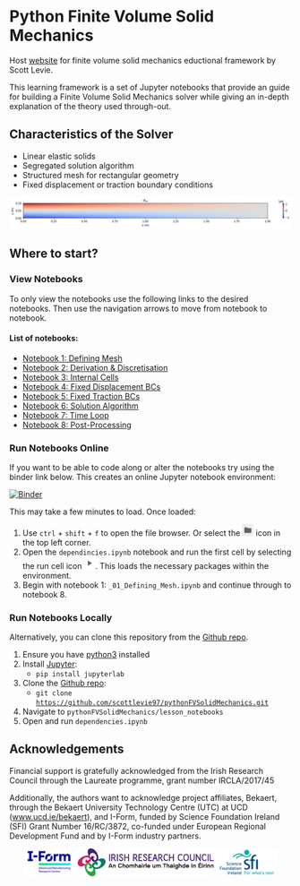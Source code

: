 <!-- This page is for temporary website -->

# Python Finite Volume Solid Mechanics 

Host [website](https://scottlevie97.github.io/pythonFVSolidMechanics/) for finite volume solid mechanics eductional framework by Scott Levie. 

This learning framework is a set of Jupyter notebooks that provide an guide for building a Finite Volume Solid Mechanics solver while giving an in-depth explanation of the theory used through-out.  

## Characteristics of the Solver

- Linear elastic solids
- Segregated solution algorithm
- Structured mesh for rectangular geometry
- Fixed displacement or traction boundary conditions

![Image](lesson_notebooks/paper_images/sigmaxx.png)

## Where to start? 

### View Notebooks

To only view the notebooks use the following links to the desired notebooks. Then use the navigation arrows to move from notebook to notebook.

#### List of notebooks:

- [Notebook 1: Defining Mesh](https://nbviewer.org/github/scottlevie97/pythonFVSolidMechanics/blob/new-release/lesson_notebooks/_01_Defining_Mesh.ipynb?flush_cache=true)
- [Notebook 2: Derivation & Discretisation](https://nbviewer.org/github/scottlevie97/pythonFVSolidMechanics/blob/new-release/lesson_notebooks/_02_Derivation_Discretistion.ipynb?flush_cache=true)
- [Notebook 3: Internal Cells](https://nbviewer.org/github/scottlevie97/pythonFVSolidMechanics/blob/new-release/lesson_notebooks/_03_Internal_Cells.ipynb?flush_cache=true)
- [Notebook 4: Fixed Displacement BCs](https://nbviewer.org/github/scottlevie97/pythonFVSolidMechanics/blob/new-release/lesson_notebooks/_04_Fixed_Displacement_BCs.ipynb?flush_cache=true)
- [Notebook 5: Fixed Traction BCs](https://nbviewer.org/github/scottlevie97/pythonFVSolidMechanics/blob/new-release/lesson_notebooks/_05_Fixed_Traction_BCs.ipynb?flush_cache=true)
- [Notebook 6: Solution Algorithm](https://nbviewer.org/github/scottlevie97/pythonFVSolidMechanics/blob/new-release/lesson_notebooks/_06_Solution_Algorithm.ipynb?flush_cache=true)
- [Notebook 7: Time Loop](https://nbviewer.org/github/scottlevie97/pythonFVSolidMechanics/blob/new-release/lesson_notebooks/_07_Time_Loop.ipynb?flush_cache=true)
- [Notebook 8: Post-Processing](https://nbviewer.org/github/scottlevie97/pythonFVSolidMechanics/blob/new-release/lesson_notebooks/_08_Post-Processing.ipynb?flush_cache=true)

### Run Notebooks Online

If you want to be able to code along or alter the notebooks try using the binder link below. This creates an online Jupyter notebook environment:

[![Binder](https://mybinder.org/badge_logo.svg)](https://mybinder.org/v2/git/https%3A%2F%2Fgithub.com%2Fscottlevie97%2FpythonFVSolidMechanics/new-release?labpath=lesson_notebooks)

This may take a few minutes to load. Once loaded:

1. Use <code>ctrl</code> + <code>shift</code> + <code>f</code> to open the file browser. Or select the <img src="lesson_notebooks/paper_images/file_browser.png" width=20px ></img> icon in the top left corner.
2. Open the <code>dependincies.ipynb</code> notebook and run the first cell by selecting the run cell icon <img src="lesson_notebooks/paper_images/run_cell.png" width=20px ></img>. This loads the necessary packages within the environment.
3. Begin with notebook 1: <code>_01_Defining_Mesh.ipynb</code> and continue through to notebook 8.

### Run Notebooks Locally

Alternatively, you can clone this repository from the [Github repo](https://github.com/scottlevie97/pythonFVSolidMechanics).

1. Ensure you have [python3](https://www.python.org/downloads/) installed
2. Install [Jupyter](https://jupyter.org/install):
   - <code>pip install jupyterlab</code>
3. Clone the [Github repo](https://github.com/scottlevie97/pythonFVSolidMechanics):
   - <code>git clone https://github.com/scottlevie97/pythonFVSolidMechanics.git</code>
4. Navigate to <code>pythonFVSolidMechanics/lesson_notebooks</code>
5. Open and run <code>dependencies.ipynb</code>
  
## Acknowledgements 

Financial support is gratefully acknowledged from the Irish Research Council through the Laureate programme, grant number IRCLA/2017/45

Additionally, the authors want to acknowledge project affiliates, Bekaert, through the Bekaert University Technology Centre (UTC) at UCD (www.ucd.ie/bekaert), and I-Form, funded by Science Foundation Ireland (SFI) Grant Number 16/RC/3872, co-funded under European Regional Development Fund and by I-Form industry partners.

<center>
<img src="images/Readme/iform.png" style="height: 50px"/>
<img src="images/Readme/irc.jpg" style="height: 50px"/>
<img src="images/Readme/sfc.jpg" style="height: 50px"/>
</center>


